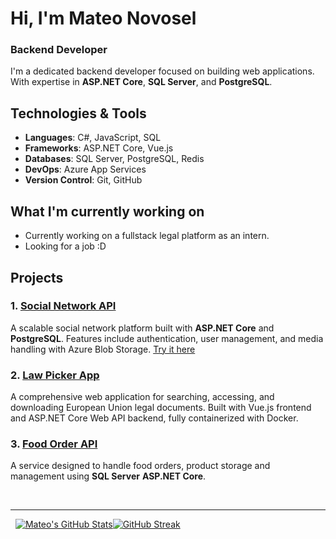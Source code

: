 # Hi, I'm Mateo Novosel
### Backend Developer

I'm a dedicated backend developer focused on building web applications. With expertise in **ASP.NET Core**, **SQL Server**, and **PostgreSQL**.

## Technologies & Tools

- **Languages**: C#, JavaScript, SQL
- **Frameworks**: ASP.NET Core, Vue.js
- **Databases**: SQL Server, PostgreSQL, Redis
- **DevOps**: Azure App Services
- **Version Control**: Git, GitHub

## What I'm currently working on

- Currently working on a fullstack legal platform as an intern.
- Looking for a job :D
<!--- Enhancing my skills with **cloud technologies** and **microservices architecture**.-->

## Projects

### 1. [Social Network API](https://github.com/novosel2/snetapi)
A scalable social network platform built with **ASP.NET Core** and **PostgreSQL**. Features include authentication, user management, and media handling with Azure Blob Storage. <a href="https://zavrsni-snet.vercel.app" target="_blank">Try it here</a>

### 2. [Law Picker App](https://github.com/novosel2/lawpicker-app)
A comprehensive web application for searching, accessing, and downloading European Union legal documents. Built with Vue.js frontend and ASP.NET Core Web API backend, fully containerized with Docker.

### 3. [Food Order API](https://github.com/novosel2/foodorderapi)
A service designed to handle food orders, product storage and management using **SQL Server** **ASP.NET Core**.

<br />
<hr />

&nbsp;&nbsp;[![Mateo's GitHub Stats](https://github-readme-stats.vercel.app/api?username=novosel2&show_icons=true&theme=radical&border_radius=0)](https://github.com/anuraghazra/github-readme-stats)[![GitHub Streak](https://github-readme-streak-stats-peach-tau.vercel.app?user=novosel2&theme=radical&border_radius=0&card_width=364)](https://git.io/streak-stats)

<!--
**novosel2/novosel2** is a ✨ _special_ ✨ repository because its `README.md` (this file) appears on your GitHub profile.

Here are some ideas to get you started:

- 🔭 I’m currently working on ...
- 🌱 I’m currently learning ...
- 👯 I’m looking to collaborate on ...
- 🤔 I’m looking for help with ...
- 💬 Ask me about ...
- 📫 How to reach me: ...
- 😄 Pronouns: ...
- ⚡ Fun fact: ....
-->
